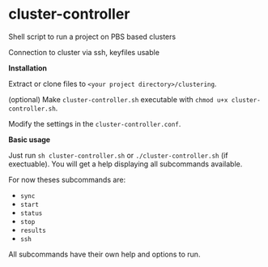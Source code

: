 cluster-controller
==================

Shell script to run a project on PBS based clusters

Connection to cluster via ssh, keyfiles usable

**Installation**

Extract or clone files to `<your project directory>/clustering`.

(optional) Make `cluster-controller.sh` executable with `chmod u+x cluster-controller.sh`.

Modify the settings in the `cluster-controller.conf`.

**Basic usage**

Just run `sh cluster-controller.sh` or `./cluster-controller.sh` (if exectuable). You will get a help displaying all subcommands available.

For now theses subcommands are:

 * `sync`
 * `start`
 * `status`
 * `stop`
 * `results`
 * `ssh`

All subcommands have their own help and options to run.